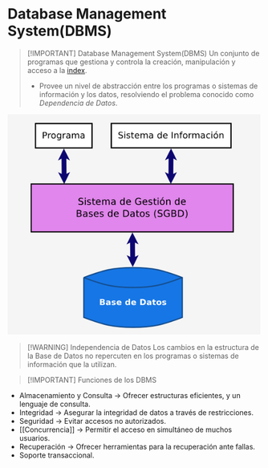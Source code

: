 # Database Management System(DBMS)

> [!IMPORTANT] Database Management System(DBMS)
> Un conjunto de programas que gestiona y controla la creación, manipulación y acceso a la [index](Base%20de%20Datos/index.md).
> - Provee un nivel de abstracción entre los programas o sistemas de información y los datos, resolviendo el problema conocido como *Dependencia de Datos*.

![](Base%20de%20Datos/img/Pasted%20image%2020241205083909.png)



> [!WARNING] Independencia de Datos
> Los cambios en la estructura de la Base de Datos no repercuten en los programas o sistemas de información que la utilizan.


> [!IMPORTANT] Funciones de los DBMS
- Almacenamiento y Consulta -> Ofrecer estructuras eficientes, y un lenguaje de consulta.
- Integridad -> Asegurar la integridad de datos a través de restricciones.
- Seguridad -> Evitar accesos no autorizados.
- [[Concurrencia]] -> Permitir el acceso en simultáneo de muchos usuarios.
- Recuperación -> Ofrecer herramientas para la recuperación ante fallas.
- Soporte transaccional.
